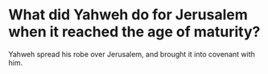 # What did Yahweh do for Jerusalem when it reached the age of maturity?

Yahweh spread his robe over Jerusalem, and brought it into covenant with him.
